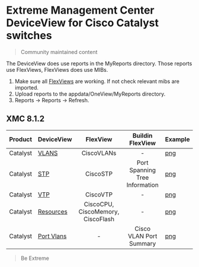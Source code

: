 # Extreme Management Center DeviceView for Cisco Catalyst switches
>Community maintained content

The DeviceView does use reports in the MyReports directory. Those reports use FlexViews, FlexViews does use MIBs.

1. Make sure all [FlexViews](../../FlexView/Cisco_Systems/README.md) are working. If not check relevant mibs are imported.
2. Upload reports to the appdata/OneView/MyReports directory.
3. Reports -> Reports -> Refresh.

## XMC 8.1.2

| Product  | DeviceView   | FlexView   | Buildin FlexView | Example   |
| -------- | ------------ |:----------:|:----------------:| --------- |
| Catalyst |[VLANS](xml/DeviceViewCiscoVlans.xml)|CiscoVLANs| - |[png](sample/VLANs.png)|
| Catalyst |[STP](xml/DeviceViewCiscoStp.xml)|CiscoSTP|Port Spanning Tree Information|[png](sample/STP.png)|
| Catalyst |[VTP](xml/DeviceViewCiscoVtp.xml)|CiscoVTP| - |[png](sample/VTP.png)|
| Catalyst |[Resources](xml/DeviceViewCiscoResources.xml)|CiscoCPU, CiscoMemory, CiscoFlash| - |[png](sample/Resources.png)|
| Catalyst |[Port Vlans](xml/DeviceViewCiscoPortVlans.xml)| - |Cisco VLAN Port Summary|[png](sample/PortVlans.png)|

>Be Extreme